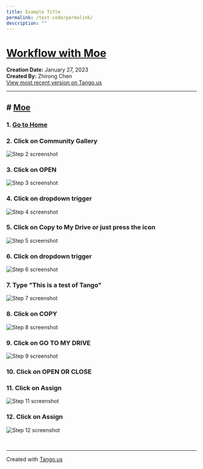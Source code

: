 ```yaml
---
title: Example Title
permalink: /test-code/permalink/
description: ""
---
```

# [Workflow with Moe](https://app.tango.us/app/workflow/f3533dc7-9a8b-4519-9d09-ba5cd39f6f8a?utm_source=markdown&amp;utm_medium=markdown&amp;utm_campaign=workflow%20export%20links)

__Creation Date:__ January 27, 2023  
__Created By:__ Zhirong Chen  
[View most recent version on Tango.us](https://app.tango.us/app/workflow/f3533dc7-9a8b-4519-9d09-ba5cd39f6f8a?utm_source=markdown&amp;utm_medium=markdown&amp;utm_campaign=workflow%20export%20links)



***




## # [Moe](https://vle.learning.moe.edu.sg)


### 1. [Go to Home](https://vle.learning.moe.edu.sg/mrv/home)


### 2. Click on Community Gallery
![Step 2 screenshot](https://images.tango.us/workflows/f3533dc7-9a8b-4519-9d09-ba5cd39f6f8a/steps/6bcf6b23-3a3f-48bc-962b-169675237c3e/0a1ff8da-65f0-4f4b-b650-dd5399ceeda2.png?crop=focalpoint&amp;fit=crop&amp;fp-x=0.4049&amp;fp-y=0.1801&amp;fp-z=2.8416&amp;w=1200&amp;border=2%2CF4F2F7&amp;border-radius=8%2C8%2C8%2C8&amp;border-radius-inner=8%2C8%2C8%2C8&amp;blend-align=bottom&amp;blend-mode=normal&amp;blend-x=0&amp;blend-w=1200&amp;blend64=aHR0cHM6Ly9pbWFnZXMudGFuZ28udXMvc3RhdGljL21hZGUtd2l0aC10YW5nby13YXRlcm1hcmstdjIucG5n)


### 3. Click on OPEN
![Step 3 screenshot](https://images.tango.us/workflows/f3533dc7-9a8b-4519-9d09-ba5cd39f6f8a/steps/589700be-7547-443c-9c0d-116f3aaada12/b90d94df-15e1-4465-a192-0658db3d3fbe.png?crop=focalpoint&amp;fit=crop&amp;fp-x=0.5295&amp;fp-y=0.9181&amp;fp-z=2.7065&amp;w=1200&amp;border=2%2CF4F2F7&amp;border-radius=8%2C8%2C8%2C8&amp;border-radius-inner=8%2C8%2C8%2C8&amp;blend-align=bottom&amp;blend-mode=normal&amp;blend-x=0&amp;blend-w=1200&amp;blend64=aHR0cHM6Ly9pbWFnZXMudGFuZ28udXMvc3RhdGljL21hZGUtd2l0aC10YW5nby13YXRlcm1hcmstdjIucG5n)


### 4. Click on dropdown trigger
![Step 4 screenshot](https://images.tango.us/workflows/f3533dc7-9a8b-4519-9d09-ba5cd39f6f8a/steps/c0c215c8-967d-47be-92db-cb62ff451a65/12c8c0ee-1e0a-4df1-ae3d-e5cecab2fa31.png?crop=focalpoint&amp;fit=crop&amp;fp-x=0.9852&amp;fp-y=0.0240&amp;fp-z=2.8097&amp;w=1200&amp;border=2%2CF4F2F7&amp;border-radius=8%2C8%2C8%2C8&amp;border-radius-inner=8%2C8%2C8%2C8&amp;blend-align=bottom&amp;blend-mode=normal&amp;blend-x=0&amp;blend-w=1200&amp;blend64=aHR0cHM6Ly9pbWFnZXMudGFuZ28udXMvc3RhdGljL21hZGUtd2l0aC10YW5nby13YXRlcm1hcmstdjIucG5n)


### 5. Click on Copy to My Drive or just press the icon
![Step 5 screenshot](https://images.tango.us/workflows/f3533dc7-9a8b-4519-9d09-ba5cd39f6f8a/steps/5f81d118-f619-4f44-b357-75a59f0447c4/2358201c-d8e1-47d2-b578-236c7ffb4e68.png?crop=focalpoint&amp;fit=crop&amp;fp-x=0.8875&amp;fp-y=0.1330&amp;fp-z=3.0492&amp;w=1200&amp;border=2%2CF4F2F7&amp;border-radius=8%2C8%2C8%2C8&amp;border-radius-inner=8%2C8%2C8%2C8&amp;blend-align=bottom&amp;blend-mode=normal&amp;blend-x=0&amp;blend-w=1200&amp;blend64=aHR0cHM6Ly9pbWFnZXMudGFuZ28udXMvc3RhdGljL21hZGUtd2l0aC10YW5nby13YXRlcm1hcmstdjIucG5n)


### 6. Click on dropdown trigger
![Step 6 screenshot](https://images.tango.us/workflows/f3533dc7-9a8b-4519-9d09-ba5cd39f6f8a/steps/3fcd60f5-3955-4ec3-ac31-b87adc93204b/9998574d-c3aa-416c-8a32-bced8f98c0ba.png?crop=focalpoint&amp;fit=crop&amp;fp-x=0.9852&amp;fp-y=0.0240&amp;fp-z=2.8097&amp;w=1200&amp;border=2%2CF4F2F7&amp;border-radius=8%2C8%2C8%2C8&amp;border-radius-inner=8%2C8%2C8%2C8&amp;blend-align=bottom&amp;blend-mode=normal&amp;blend-x=0&amp;blend-w=1200&amp;blend64=aHR0cHM6Ly9pbWFnZXMudGFuZ28udXMvc3RhdGljL21hZGUtd2l0aC10YW5nby13YXRlcm1hcmstdjIucG5n)


### 7. Type "This is a test of Tango"
![Step 7 screenshot](https://images.tango.us/workflows/f3533dc7-9a8b-4519-9d09-ba5cd39f6f8a/steps/3491821c-1e91-48ef-b536-3c33bb6f266f/fcf43349-eb31-4513-9d92-579c28cf2b92.png?crop=focalpoint&amp;fit=crop&amp;fp-x=0.5000&amp;fp-y=0.4641&amp;fp-z=1.6288&amp;w=1200&amp;border=2%2CF4F2F7&amp;border-radius=8%2C8%2C8%2C8&amp;border-radius-inner=8%2C8%2C8%2C8&amp;blend-align=bottom&amp;blend-mode=normal&amp;blend-x=0&amp;blend-w=1200&amp;blend64=aHR0cHM6Ly9pbWFnZXMudGFuZ28udXMvc3RhdGljL21hZGUtd2l0aC10YW5nby13YXRlcm1hcmstdjIucG5n)


### 8. Click on COPY
![Step 8 screenshot](https://images.tango.us/workflows/f3533dc7-9a8b-4519-9d09-ba5cd39f6f8a/steps/74aab080-2f38-4c14-92b0-968e52762510/c03bc268-9be9-4dee-b33b-f096124cc57a.png?crop=focalpoint&amp;fit=crop&amp;fp-x=0.6432&amp;fp-y=0.7296&amp;fp-z=3.0524&amp;w=1200&amp;border=2%2CF4F2F7&amp;border-radius=8%2C8%2C8%2C8&amp;border-radius-inner=8%2C8%2C8%2C8&amp;blend-align=bottom&amp;blend-mode=normal&amp;blend-x=0&amp;blend-w=1200&amp;blend64=aHR0cHM6Ly9pbWFnZXMudGFuZ28udXMvc3RhdGljL21hZGUtd2l0aC10YW5nby13YXRlcm1hcmstdjIucG5n)


### 9. Click on GO TO MY DRIVE
![Step 9 screenshot](https://images.tango.us/workflows/f3533dc7-9a8b-4519-9d09-ba5cd39f6f8a/steps/e185e607-4d5a-40ca-91d1-35297a4b55de/43dd2e40-1f02-4d96-becb-36d0b4d34555.png?crop=focalpoint&amp;fit=crop&amp;fp-x=0.5001&amp;fp-y=0.6534&amp;fp-z=2.7990&amp;w=1200&amp;border=2%2CF4F2F7&amp;border-radius=8%2C8%2C8%2C8&amp;border-radius-inner=8%2C8%2C8%2C8&amp;blend-align=bottom&amp;blend-mode=normal&amp;blend-x=0&amp;blend-w=1200&amp;blend64=aHR0cHM6Ly9pbWFnZXMudGFuZ28udXMvc3RhdGljL21hZGUtd2l0aC10YW5nby13YXRlcm1hcmstdjIucG5n)


### 10. Click on OPEN OR CLOSE


### 11. Click on Assign
![Step 11 screenshot](https://images.tango.us/workflows/f3533dc7-9a8b-4519-9d09-ba5cd39f6f8a/steps/8850e138-82ed-45e2-a2b3-435c9ee01e46/04461bad-0fcb-4e2c-bb53-59779dcf1f9a.png?crop=focalpoint&amp;fit=crop&amp;fp-x=0.9674&amp;fp-y=0.0240&amp;fp-z=2.9417&amp;w=1200&amp;border=2%2CF4F2F7&amp;border-radius=8%2C8%2C8%2C8&amp;border-radius-inner=8%2C8%2C8%2C8&amp;blend-align=bottom&amp;blend-mode=normal&amp;blend-x=0&amp;blend-w=1200&amp;blend64=aHR0cHM6Ly9pbWFnZXMudGFuZ28udXMvc3RhdGljL21hZGUtd2l0aC10YW5nby13YXRlcm1hcmstdjIucG5n)


### 12. Click on Assign
![Step 12 screenshot](https://images.tango.us/workflows/f3533dc7-9a8b-4519-9d09-ba5cd39f6f8a/steps/ed45a99b-29f5-4f57-8194-1867436bfbb2/3b2aa693-9452-416a-8d0e-26c231781a3c.png?crop=focalpoint&amp;fit=crop&amp;fp-x=0.9674&amp;fp-y=0.0240&amp;fp-z=2.9417&amp;w=1200&amp;border=2%2CF4F2F7&amp;border-radius=8%2C8%2C8%2C8&amp;border-radius-inner=8%2C8%2C8%2C8&amp;blend-align=bottom&amp;blend-mode=normal&amp;blend-x=0&amp;blend-w=1200&amp;blend64=aHR0cHM6Ly9pbWFnZXMudGFuZ28udXMvc3RhdGljL21hZGUtd2l0aC10YW5nby13YXRlcm1hcmstdjIucG5n)

<br>

***
Created with [Tango.us](https://tango.us?utm_source=markdown&amp;utm_medium=markdown&amp;utm_campaign=workflow%20export%20links)